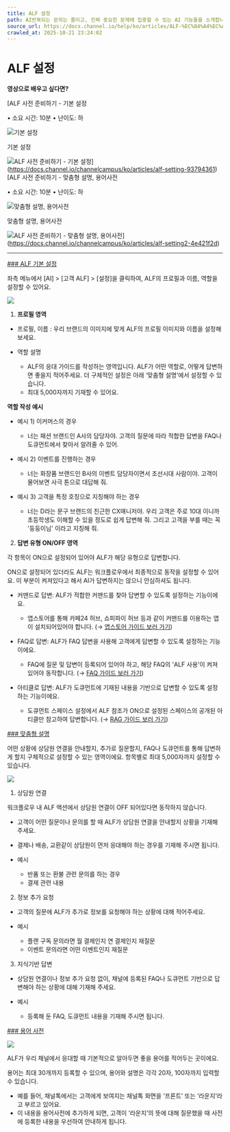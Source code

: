 ```yaml
---
title: ALF 설정
path: AI반복되는 문의는 줄이고, 진짜 중요한 문제에 집중할 수 있는 AI 기능들을 소개합니다.12개의 아티클 > 고객 ALF매니저를 대신해 고객의 문의에 먼저 답변하는 채널톡의 고객 ALF에 대해 안내드려요8개의 아티클 > ALF 설정ALF 프로필과 ALF의 답변 가이드를 설정할 수 있어요
source_url: https://docs.channel.io/help/ko/articles/ALF-%EC%84%A4%EC%A0%95-cb9b6a7a
crawled_at: 2025-10-21 23:24:02
---
```


# ALF 설정

**영상으로 배우고 싶다면?**

[ALF 사전 준비하기 - 기본 설정

• 소요 시간: 10분 • 난이도: 하

![기본 설정](https://cf.channel.io/thumb/200x200/pub-file/1/65fc447a2a0848daf5ec/tmp-2092756089)

기본 설정

![ALF 사전 준비하기 - 기본 설정](https://cf.channel.io/thumb/1200x630,cover,webp/web_page/1/68ad8797888cda553aa5/tmp-3379551418.png)](https://docs.channel.io/channelcampus/ko/articles/alf-setting-93794361)[ALF 사전 준비하기 - 맞춤형 설명, 용어사전

• 소요 시간: 10분 • 난이도: 하

![맞춤형 설명, 용어사전](https://cf.channel.io/thumb/200x200/pub-file/1/65fc447a2a0848daf5ec/tmp-2092756089)

맞춤형 설명, 용어사전

![ALF 사전 준비하기 - 맞춤형 설명, 용어사전](https://cf.channel.io/thumb/1200x630,cover,webp/web_page/1/68ad87a2979620d85935/tmp-928638533.png)](https://docs.channel.io/channelcampus/ko/articles/alf-setting2-4e421f2d)

---

[### ALF 기본 설정](#alf-기본-설정)

좌측 메뉴에서 [AI] > [고객 ALF] > [설정]을 클릭하여, ALF의 프로필과 이름, 역할을 설정할 수 있어요.

![](https://cf.channel.io/document/spaces/6/articles/44321/revisions/272670/usermedia/680708e972138c39d1f7)

1. **프로필 영역**

* 프로필, 이름 : 우리 브랜드의 이미지에 맞게 ALF의 프로필 이미지와 이름을 설정해 보세요.
* 역할 설명

  * ALF의 응대 가이드를 작성하는 영역입니다. ALF가 어떤 역할로, 어떻게 답변하면 좋을지 적어주세요. 더 구체적인 설정은 아래 ‘맞춤형 설명’에서 설정할 수 있습니다.
  * 최대 5,000자까지 기재할 수 있어요.

**역할 작성 예시**

* 예시 1) 이커머스의 경우

  * 너는 패션 브랜드인 A사의 담당자야. 고객의 질문에 따라 적합한 답변을 FAQ나 도큐먼트에서 찾아서 알려줄 수 있어.
* 예시 2) 이벤트를 진행하는 경우

  * 너는 화장품 브랜드인 B사의 이벤트 담당자이면서 조선시대 사람이야. 고객이 물어보면 사극 톤으로 대답해 줘.
* 예시 3) 고객을 특정 호칭으로 지칭해야 하는 경우

  * 너는 D라는 문구 브랜드의 친근한 CX매니저야. 우리 고객은 주로 10대 이니까 초등학생도 이해할 수 있을 정도로 쉽게 답변해 줘. 그리고 고객을 부를 때는 꼭 '둥둥이님' 이라고 지칭해 줘.

2. **답변 유형 ON/OFF 영역**

각 항목이 ON으로 설정되어 있어야 ALF가 해당 유형으로 답변합니다.

ON으로 설정되어 있더라도 ALF는 워크플로우에서 최종적으로 동작을 설정할 수 있어요. 이 부분이 켜져있다고 해서 AI가 답변하지는 않으니 안심하셔도 됩니다.

* 커맨드로 답변: ALF가 적합한 커맨드를 찾아 답변할 수 있도록 설정하는 기능이에요.

  * 앱스토어를 통해 카페24 허브, 쇼피파이 허브 등과 같이 커맨드를 이용하는 앱이 설치되어있어야 합니다. (→ [앱스토어 가이드 보러 가기](https://docs.channel.io/help/ko/categories/2578157d-%EC%95%B1%EC%8A%A4%ED%86%A0%EC%96%B4))
* FAQ로 답변: ALF가 FAQ 답변을 사용해 고객에게 답변할 수 있도록 설정하는 기능이에요.

  * FAQ에 질문 및 답변이 등록되어 있어야 하고, 해당 FAQ의 'ALF 사용'이 켜져 있어야 동작합니다. (→ [FAQ 가이드 보러 가기](https://docs.channel.io/help/ko/articles/db21218c-FAQ))
* 아티클로 답변: ALF가 도큐먼트에 기재된 내용을 기반으로 답변할 수 있도록 설정하는 기능이에요.

  * 도큐먼트 스페이스 설정에서 ALF 참조가 ON으로 설정된 스페이스의 공개된 아티클만 참고하여 답변합니다. (→ [RAG 가이드 보러 가기](https://docs.channel.io/help/ko/articles/90e99c8b-RAG))

[### 맞춤형 설명](#맞춤형-설명)

어떤 상황에 상담원 연결을 안내할지, 추가로 질문할지, FAQ나 도큐먼트를 통해 답변하게 할지 구체적으로 설정할 수 있는 영역이에요. 항목별로 최대 5,000자까지 설정할 수 있습니다.

![](https://cf.channel.io/document/spaces/6/articles/44321/revisions/205096/usermedia/67ca99bb4e5ebaeef039)

1. 상담원 연결

워크플로우 내 ALF 액션에서 상담원 연결이 OFF 되어있다면 동작하지 않습니다.

* 고객이 어떤 질문이나 문의를 할 때 ALF가 상담원 연결을 안내할지 상황을 기재해 주세요.
* 결제나 배송, 교환같이 상담원이 먼저 응대해야 하는 경우를 기재해 주시면 됩니다.
* 예시

  * 반품 또는 환불 관련 문의를 하는 경우
  * 결제 관련 내용

2. 정보 추가 요청

* 고객의 질문에 ALF가 추가로 정보를 요청해야 하는 상황에 대해 적어주세요.
* 예시

  * 플랜 구독 문의라면 월 결제인지 연 결제인지 재질문
  * 이벤트 문의라면 어떤 이벤트인지 재질문

3. 지식기반 답변

* 상담원 연결이나 정보 추가 요청 없이, 채널에 등록된 FAQ나 도큐먼트 기반으로 답변해야 하는 상황에 대해 기재해 주세요.
* 예시

  * 등록해 둔 FAQ, 도큐먼트 내용을 기재해 주시면 됩니다.

[### 용어 사전](#용어-사전)

![](https://cf.channel.io/document/spaces/6/articles/44321/revisions/77901/usermedia/671eeacf1dfa8c1f0d91)

ALF가 우리 채널에서 응대할 때 기본적으로 알아두면 좋을 용어를 적어두는 곳이에요.

용어는 최대 30개까지 등록할 수 있으며, 용어와 설명은 각각 20자, 100자까지 입력할 수 있습니다.

* 예를 들어, 채널톡에서는 고객에게 보여지는 채널톡 화면을 ‘프론트’ 또는 ‘라운지’라고 부르고 있어요.
* 이 내용을 용어사전에 추가하게 되면, 고객이 ‘라운지’의 뜻에 대해 질문했을 때 사전에 등록한 내용을 우선하여 안내하게 됩니다.